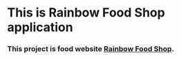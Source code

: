 # This is Rainbow Food Shop application

### This project is food website [Rainbow Food Shop](https://rainbow-food-shop.netlify.app/).

